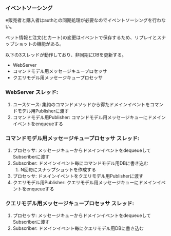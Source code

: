 ### イベントソーシング

※販売者と購入者はauthとの同期処理が必要なのでイベントソーシングを行わない。

ペット情報と注文(とカート)の変更はイベントで保存するため、リプレイとスナップショットの機能がある。

以下の3スレッドが動作しており、非同期にDBを更新する。

- WebServer
- コマンドモデル用メッセージキュープロセッサ
- クエリモデル用メッセージキュープロセッサ

### WebServer スレッド:
1. ユースケース: 集約のコマンドメソッドから得たドメインイベントをコマンドモデル用Publisherに渡す
2. コマンドモデル用Publisher: コマンドモデル用メッセージキューにドメインイベントをenqueueする

### コマンドモデル用メッセージキュープロセッサ スレッド:
1. プロセッサ: メッセージキューからドメインイベントをdequeueしてSubscriberに渡す
2. Subscriber: ドメインイベント毎にコマンドモデル用DBに書き込む
    1. N回毎にスナップショットを作成する
3. プロセッサ: ドメインイベントをクエリモデル用Publisherに渡す
4. クエリモデル用Publisher: クエリモデル用メッセージキューにドメインイベントをenqueueする

### クエリモデル用メッセージキュープロセッサ スレッド:
1. プロセッサ: メッセージキューからドメインイベントをdequeueしてSubscriberに渡す
2. Subscriber: ドメインイベント毎にクエリモデル用DBに書き込む
